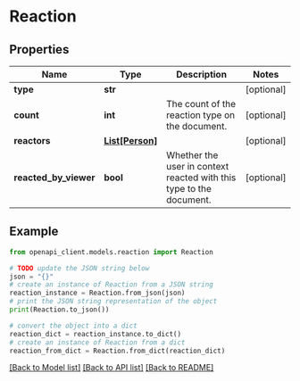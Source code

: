 # Reaction


## Properties

Name | Type | Description | Notes
------------ | ------------- | ------------- | -------------
**type** | **str** |  | [optional] 
**count** | **int** | The count of the reaction type on the document. | [optional] 
**reactors** | [**List[Person]**](Person.md) |  | [optional] 
**reacted_by_viewer** | **bool** | Whether the user in context reacted with this type to the document. | [optional] 

## Example

```python
from openapi_client.models.reaction import Reaction

# TODO update the JSON string below
json = "{}"
# create an instance of Reaction from a JSON string
reaction_instance = Reaction.from_json(json)
# print the JSON string representation of the object
print(Reaction.to_json())

# convert the object into a dict
reaction_dict = reaction_instance.to_dict()
# create an instance of Reaction from a dict
reaction_from_dict = Reaction.from_dict(reaction_dict)
```
[[Back to Model list]](../README.md#documentation-for-models) [[Back to API list]](../README.md#documentation-for-api-endpoints) [[Back to README]](../README.md)


